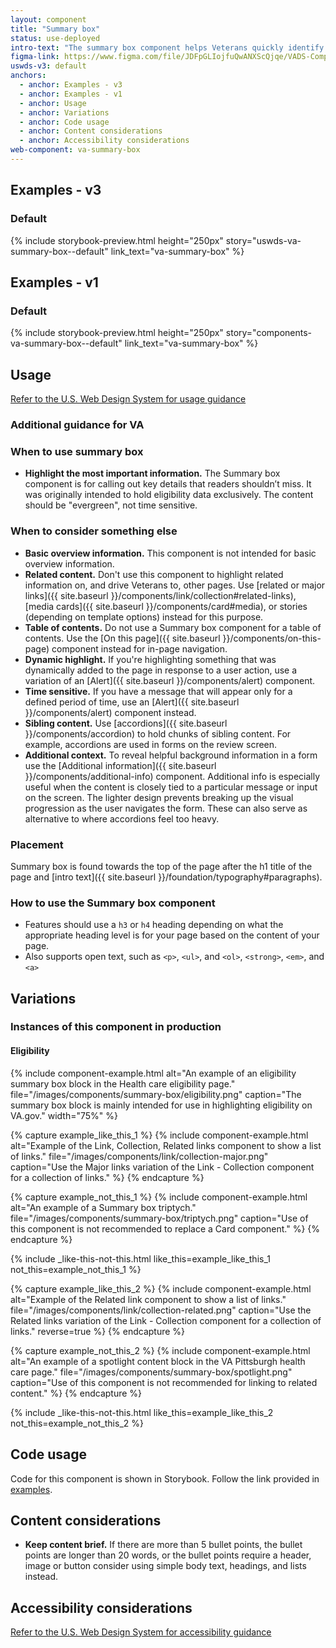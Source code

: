 ```yaml
---
layout: component
title: "Summary box"
status: use-deployed
intro-text: "The summary box component helps Veterans quickly identify must-read information on a page. Use this component to highlight a small chunk of the most important information on a page, like eligibility criteria or coverage under a particular VA benefit."
figma-link: https://www.figma.com/file/JDFpGLIojfuQwANXScQjqe/VADS-Component-Example-Library?type=design&node-id=1192%3A4460&mode=design&t=vNilCSI60pQBiKkM-1
uswds-v3: default
anchors:
  - anchor: Examples - v3
  - anchor: Examples - v1
  - anchor: Usage
  - anchor: Variations
  - anchor: Code usage
  - anchor: Content considerations
  - anchor: Accessibility considerations
web-component: va-summary-box
---
```


## Examples - v3

### Default

{% include storybook-preview.html height="250px" story="uswds-va-summary-box--default" link_text="va-summary-box" %}

## Examples - v1

### Default

{% include storybook-preview.html height="250px" story="components-va-summary-box--default" link_text="va-summary-box" %}

## Usage

<a class="vads-c-action-link--blue" href="https://designsystem.digital.gov/components/summary-box/">Refer to the U.S. Web Design System for usage guidance</a>

### Additional guidance for VA

### When to use summary box

* **Highlight the most important information.** The Summary box component is for calling out key details that readers shouldn’t miss. It was originally intended to hold eligibility data exclusively. The content should be "evergreen", not time sensitive.

### When to consider something else

* **Basic overview information.** This component is not intended for basic overview information.
* **Related content.** Don't use this component to highlight related information on, and drive Veterans to, other pages. Use [related or major links]({{ site.baseurl }}/components/link/collection#related-links), [media cards]({{ site.baseurl }}/components/card#media), or stories (depending on template options) instead for this purpose.
* **Table of contents.** Do not use a Summary box component for a table of contents. Use the [On this page]({{ site.baseurl }}/components/on-this-page) component instead for in-page navigation.
* **Dynamic highlight.** If you're highlighting something that was dynamically added to the page in response to a user action, use a variation of an [Alert]({{ site.baseurl }}/components/alert) component.
* **Time sensitive.** If you have a message that will appear only for a defined period of time, use an [Alert]({{ site.baseurl }}/components/alert) component instead.
* **Sibling content.** Use [accordions]({{ site.baseurl }}/components/accordion) to hold chunks of sibling content. For example, accordions are used in forms on the review screen.
* **Additional context.** To reveal helpful background information in a form use the  [Additional information]({{ site.baseurl }}/components/additional-info) component. Additional info is especially useful when the content is closely tied to a particular message or input on the screen. The lighter design prevents breaking up the visual progression as the user navigates the form. These can also serve as alternative to where accordions feel too heavy.

### Placement

Summary box is found towards the top of the page after the h1 title of the page and [intro text]({{ site.baseurl }}/foundation/typography#paragraphs). 

### How to use the Summary box component 

* Features should use a `h3` or `h4` heading depending on what the appropriate heading level is for your page based on the content of your page. 
* Also supports open text, such as `<p>`, `<ul>`, and `<ol>`, `<strong>`, `<em>`, and `<a>`

## Variations

### Instances of this component in production

#### Eligibility

{% include component-example.html alt="An example of an eligibility summary box block in the Health care eligibility page." file="/images/components/summary-box/eligibility.png" caption="The summary box block is mainly intended for use in highlighting eligibility on VA.gov." width="75%" %}

{% capture example_like_this_1 %}
  {% include component-example.html alt="Example of the Link, Collection, Related links component to show a list of links." file="/images/components/link/collection-major.png" caption="Use the Major links variation of the Link - Collection component for a collection of links." %}
{% endcapture %}

{% capture example_not_this_1 %}
  {% include component-example.html alt="An example of a Summary box triptych." file="/images/components/summary-box/triptych.png" caption="Use of this component is not recommended to replace a Card component." %}
{% endcapture %}

{% include _like-this-not-this.html like_this=example_like_this_1 not_this=example_not_this_1 %}

{% capture example_like_this_2 %}
  {% include component-example.html alt="Example of the Related link component to show a list of links." file="/images/components/link/collection-related.png" caption="Use the Related links variation of the Link - Collection component for a collection of links." reverse=true %}
{% endcapture %}

{% capture example_not_this_2 %}
  {% include component-example.html alt="An example of a spotlight content block in the VA Pittsburgh health care page." file="/images/components/summary-box/spotlight.png" caption="Use of this component is not recommended for linking to related content." %}
{% endcapture %}

{% include _like-this-not-this.html like_this=example_like_this_2 not_this=example_not_this_2 %}

## Code usage

Code for this component is shown in Storybook. Follow the link provided in [examples](#examples).

## Content considerations

* **Keep content brief.** If there are more than 5 bullet points, the bullet points are longer than 20 words, or the bullet points require a header, image or button consider using simple body text, headings, and lists instead.

## Accessibility considerations

<a class="vads-c-action-link--blue" href="https://designsystem.digital.gov/components/summary-box/#accessibility-summary-box">Refer to the U.S. Web Design System for accessibility guidance</a>

